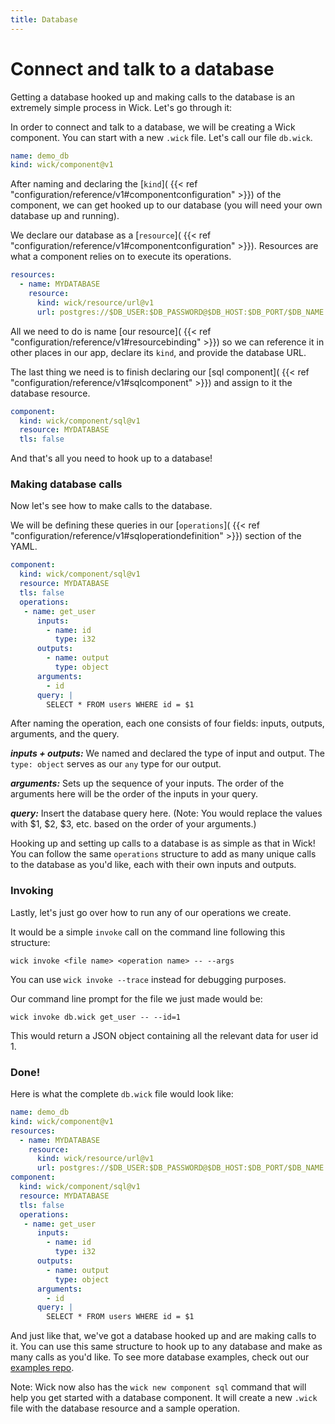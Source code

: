 ```yaml
---
title: Database
---
```


Connect and talk to a database
===

Getting a database hooked up and making calls to the database is an extremely simple process in Wick. Let's go through it:

In order to connect and talk to a database, we will be creating a Wick component. You can start with a new `.wick` file. Let's call our file `db.wick`.

```yaml
name: demo_db
kind: wick/component@v1
```

After naming and declaring the [`kind`]( {{< ref "configuration/reference/v1#componentconfiguration" >}}) of the component, we can get hooked up to our database (you will need your own database up and running).

We declare our database as a [`resource`]( {{< ref "configuration/reference/v1#componentconfiguration" >}}). Resources are what a component relies on to execute its operations.

```yaml
resources:
  - name: MYDATABASE
    resource:
      kind: wick/resource/url@v1
      url: postgres://$DB_USER:$DB_PASSWORD@$DB_HOST:$DB_PORT/$DB_NAME
```

All we need to do is name [our resource]( {{< ref "configuration/reference/v1#resourcebinding" >}}) so we can reference it in other places in our app, declare its `kind`, and provide the database URL.

The last thing we need is to finish declaring our [sql component]( {{< ref "configuration/reference/v1#sqlcomponent" >}}) and assign to it the database resource.

```yaml
component:
  kind: wick/component/sql@v1
  resource: MYDATABASE
  tls: false
```

And that's all you need to hook up to a database!

### Making database calls

Now let's see how to make calls to the database.

We will be defining these queries in our [`operations`]( {{< ref "configuration/reference/v1#sqloperationdefinition" >}}) section of the YAML.

```yaml
component:
  kind: wick/component/sql@v1
  resource: MYDATABASE
  tls: false
  operations:
   - name: get_user
      inputs:
        - name: id
          type: i32
      outputs:
        - name: output
          type: object
      arguments:
        - id
      query: |
        SELECT * FROM users WHERE id = $1
```

After naming the operation, each one consists of four fields: inputs, outputs, arguments, and the query.

***inputs + outputs:*** We named and declared the type of input and output. The `type: object` serves as our `any` type for our output.

***arguments:*** Sets up the sequence of your inputs. The order of the arguments here will be the order of the inputs in your query.

***query:*** Insert the database query here. (Note: You would replace the values with $1, $2, $3, etc. based on the order of your arguments.)

Hooking up and setting up calls to a database is as simple as that in Wick! You can follow the same `operations` structure to add as many unique calls to the database as you'd like, each with their own inputs and outputs.

### Invoking

Lastly, let's just go over how to run any of our operations we create.

It would be a simple `invoke` call on the command line following this structure:

```
wick invoke <file name> <operation name> -- --args
```

You can use `wick invoke --trace` instead for debugging purposes.

Our command line prompt for the file we just made would be:

```
wick invoke db.wick get_user -- --id=1
```

This would return a JSON object containing all the relevant data for user id 1.

### Done!

Here is what the complete `db.wick` file would look like:

```yaml
name: demo_db
kind: wick/component@v1
resources:
  - name: MYDATABASE
    resource:
      kind: wick/resource/url@v1
      url: postgres://$DB_USER:$DB_PASSWORD@$DB_HOST:$DB_PORT/$DB_NAME
component:
  kind: wick/component/sql@v1
  resource: MYDATABASE
  tls: false
  operations:
   - name: get_user
      inputs:
        - name: id
          type: i32
      outputs:
        - name: output
          type: object
      arguments:
        - id
      query: |
        SELECT * FROM users WHERE id = $1
```

And just like that, we've got a database hooked up and are making calls to it. You can use this same structure to hook up to any database and make as many calls as you'd like. To see more database examples, check out our [examples repo](https://github.com/candlecorp/wick/tree/main/examples/db).

Note: Wick now also has the `wick new component sql` command that will help you get started with a database component. It will create a new `.wick` file with the database resource and a sample operation.
